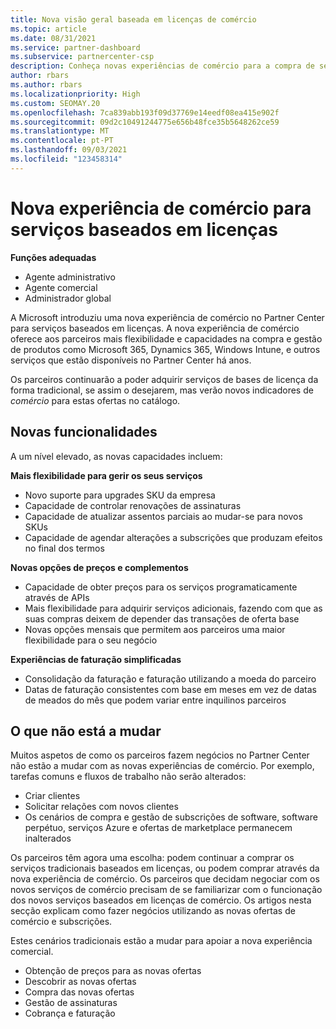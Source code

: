 ```yaml
---
title: Nova visão geral baseada em licenças de comércio
ms.topic: article
ms.date: 08/31/2021
ms.service: partner-dashboard
ms.subservice: partnercenter-csp
description: Conheça novas experiências de comércio para a compra de serviços online baseados em licenças.
author: rbars
ms.author: rbars
ms.localizationpriority: High
ms.custom: SEOMAY.20
ms.openlocfilehash: 7ca839abb193f09d37769e14eedf08ea415e902f
ms.sourcegitcommit: 09d2c10491244775e656b48fce35b5648262ce59
ms.translationtype: MT
ms.contentlocale: pt-PT
ms.lasthandoff: 09/03/2021
ms.locfileid: "123458314"
---
```

# <a name="new-commerce-experience-for-license-based-services"></a>Nova experiência de comércio para serviços baseados em licenças

**Funções adequadas**

- Agente administrativo
- Agente comercial
- Administrador global

A Microsoft introduziu uma nova experiência de comércio no Partner Center para serviços baseados em licenças. A nova experiência de comércio oferece aos parceiros mais flexibilidade e capacidades na compra e gestão de produtos como Microsoft 365, Dynamics 365, Windows Intune, e outros serviços que estão disponíveis no Partner Center há anos.

Os parceiros continuarão a poder adquirir serviços de bases de licença da forma tradicional, se assim o desejarem, mas verão novos indicadores de *comércio* para estas ofertas no catálogo.

## <a name="new-capabilities"></a>Novas funcionalidades

A um nível elevado, as novas capacidades incluem:

**Mais flexibilidade para gerir os seus serviços**

- Novo suporte para upgrades SKU da empresa
- Capacidade de controlar renovações de assinaturas
- Capacidade de atualizar assentos parciais ao mudar-se para novos SKUs
- Capacidade de agendar alterações a subscrições que produzam efeitos no final dos termos

**Novas opções de preços e complementos**

- Capacidade de obter preços para os serviços programaticamente através de APIs
- Mais flexibilidade para adquirir serviços adicionais, fazendo com que as suas compras deixem de depender das transações de oferta base
- Novas opções mensais que permitem aos parceiros uma maior flexibilidade para o seu negócio

**Experiências de faturação simplificadas**

- Consolidação da faturação e faturação utilizando a moeda do parceiro
- Datas de faturação consistentes com base em meses em vez de datas de meados do mês que podem variar entre inquilinos parceiros

## <a name="what-isnt-changing"></a>O que não está a mudar

Muitos aspetos de como os parceiros fazem negócios no Partner Center não estão a mudar com as novas experiências de comércio. Por exemplo, tarefas comuns e fluxos de trabalho não serão alterados:

- Criar clientes
- Solicitar relações com novos clientes
- Os cenários de compra e gestão de subscrições de software, software perpétuo, serviços Azure e ofertas de marketplace permanecem inalterados

Os parceiros têm agora uma escolha: podem continuar a comprar os serviços tradicionais baseados em licenças, ou podem comprar através da nova experiência de comércio. Os parceiros que decidam negociar com os novos serviços de comércio precisam de se familiarizar com o funcionação dos novos serviços baseados em licenças de comércio. Os artigos nesta secção explicam como fazer negócios utilizando as novas ofertas de comércio e subscrições.

Estes cenários tradicionais estão a mudar para apoiar a nova experiência comercial.

- Obtenção de preços para as novas ofertas
- Descobrir as novas ofertas
- Compra das novas ofertas
- Gestão de assinaturas
- Cobrança e faturação

